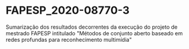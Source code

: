 # FAPESP_2020-08770-3
Sumarização dos resultados decorrentes da execução do projeto de mestrado FAPESP intitulado "Métodos de conjunto aberto baseado em redes profundas para reconhecimento multimídia"
